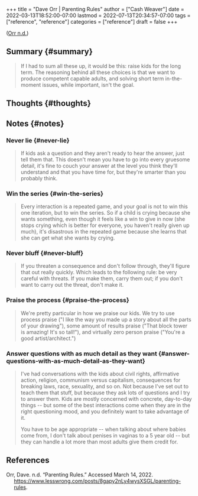 +++
title = "Dave Orr | Parenting Rules"
author = ["Cash Weaver"]
date = 2022-03-13T18:52:00-07:00
lastmod = 2022-07-13T20:34:57-07:00
tags = ["reference", "reference"]
categories = ["reference"]
draft = false
+++

(<a href="#citeproc_bib_item_1">Orr n.d.</a>)


## Summary {#summary}

> If I had to sum all these up, it would be this: raise kids for the long term. The reasoning behind all these choices is that we want to produce competent capable adults, and solving short term in-the-moment issues, while important, isn't the goal.


## Thoughts {#thoughts}


## Notes {#notes}


### Never lie {#never-lie}

> If kids ask a question and they aren't ready to hear the answer, just tell them that. This doesn't mean you have to go into every gruesome detail, it's fine to couch your answer at the level you think they'll understand and that you have time for, but they're smarter than you probably think.


### Win the series {#win-the-series}

> Every interaction is a repeated game, and your goal is not to win this one iteration, but to win the series. So if a child is crying because she wants something, even though it feels like a win to give in now (she stops crying which is better for everyone, you haven't really given up much), it's disastrous in the repeated game because she learns that she can get what she wants by crying.


### Never bluff {#never-bluff}

> If you threaten a consequence and don't follow through, they'll figure that out really quickly. Which leads to the following rule: be very careful with threats. If you make them, carry them out; if you don't want to carry out the threat, don't make it.


### Praise the process {#praise-the-process}

> We're pretty particular in how we praise our kids. We try to use process praise ("I like the way you made up a story about all the parts of your drawing"), some amount of results praise ("That block tower is amazing! It's so tall!"), and virtually zero person praise ("You're a good artist/architect.")


### Answer questions with as much detail as they want {#answer-questions-with-as-much-detail-as-they-want}

> I've had conversations with the kids about civil rights, affirmative action, religion, communism versus capitalism, consequences for breaking laws, race, sexuality, and so on. Not because I've set out to teach them that stuff, but because they ask lots of questions and I try to answer them. Kids are mostly concerned with concrete, day-to-day things -- but some of the best interactions come when they are in the right questioning mood, and you definitely want to take advantage of it.
>
> You have to be age appropriate -- when talking about where babies come from, I don't talk about penises in vaginas to a 5 year old -- but they can handle a lot more than most adults give them credit for.

## References

<style>.csl-entry{text-indent: -1.5em; margin-left: 1.5em;}</style><div class="csl-bib-body">
  <div class="csl-entry"><a id="citeproc_bib_item_1"></a>Orr, Dave. n.d. “Parenting Rules.” Accessed March 14, 2022. <a href="https://www.lesswrong.com/posts/8gapy2nLy4wysXSGL/parenting-rules">https://www.lesswrong.com/posts/8gapy2nLy4wysXSGL/parenting-rules</a>.</div>
</div>
